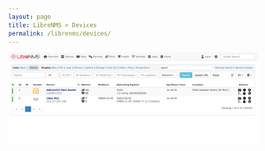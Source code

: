```yaml
---
layout: page
title: LibreNMS > Devices
permalink: /librenms/devices/
---
```


<img class="screenshot" src="/assets/images/dc24-librenms-devices.png" />
